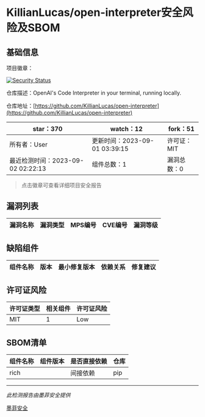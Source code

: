 # KillianLucas/open-interpreter安全风险及SBOM

## 基础信息

项目徽章：

[![Security Status](https://www.murphysec.com/platform3/v31/badge/1697676223882854400.svg)](https://www.murphysec.com/console/report/1697676223836717056/1697676223882854400)

仓库描述：OpenAI's Code Interpreter in your terminal, running locally.

仓库地址：[https://github.com/KillianLucas/open-interpreter](https://github.com/KillianLucas/open-interpreter)

| star：370 | watch：12 | fork：51 |
| ----------- | -------------- | ------------ |
| 所有者：User | 更新时间：2023-09-01 03:39:15 | 许可证：MIT |
| 最近检测时间：2023-09-02 02:22:13 | 组件总数：1 | 漏洞总数：0 |

> 点击徽章可查看详细项目安全报告



## 漏洞列表

| 漏洞名称 | 漏洞类型 | MPS编号 | CVE编号 | 漏洞等级 |
| ------- | ------ | ------- | ------ | ----- |





## 缺陷组件

| 组件名称 | 版本 | 最小修复版本 | 依赖关系 | 修复建议 |
| -------- | ---- | ------------ | -------- | -------- |





## 许可证风险

| 许可证类型 | 相关组件 | 许可证风险 |
| ---------- | -------- | ---------- |
|MIT|1|Low|




## SBOM清单

| 组件名称 | 组件版本 | 是否直接依赖 | 仓库 |
| -------- | -------- | ------------ | ---- |
|rich||间接依赖|pip|


------

*此检测报告由墨菲安全提供*

[墨菲安全](www.murphysec.com)